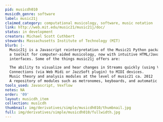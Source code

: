 ```yaml
---
pid: musicdh010
musicdh_genre: software
label: music21j
claimed_category: computational musicology, software, music notation
link: http://web.mit.edu/music21/music21j/doc/
status: in development
creators: Michael Scott Cuthbert
stewards: Massachusetts Institute of Technology (MIT)
blurb: |-
  Music21j is a Javascript reinterpretation of the Music21 Python package,
  a toolkit for computer-aided musicology, now with intuitive HTML/Javascript
  interfaces. Some of the things music21j offers are:

  The ability to visualize and hear changes in Streams quickly (using Vexflow and MIDI.js)
  Connections (via Web Midi or JazzSoft plugin) to MIDI devices.
  Music theory and analysis modules at the level of music21 ca. 2012
  A repository of modules such as metronomes, keyboards, and automatic transcribers.
tools_used: Javascript, Vexflow
notes: NA
order: '09'
layout: musicdh_item
collection: musicdh
thumbnail: img/derivatives/simple/musicdh010/thumbnail.jpg
full: img/derivatives/simple/musicdh010/fullwidth.jpg
---
```

